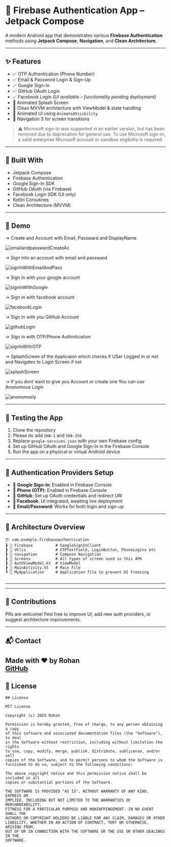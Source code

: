 # 🔐 Firebase Authentication App – Jetpack Compose

A modern Android app that demonstrates various **Firebase Authentication** methods using **Jetpack Compose**, **Navigation**, and **Clean Architecture**.

---

## ✨ Features

- ✅ OTP Authentication (Phone Number)
- ✅ Email & Password Login & Sign-Up
- ✅ Google Sign-In
- ✅ GitHub OAuth Login
- ✅ Facebook Login *(UI available – functionality pending deployment)*
- 🧭 Animated Splash Screen
- 🧼 Clean MVVM architecture with ViewModel & state handling
- 🎯 Animated UI using `AnimatedVisibility`
- 🧭 Navigation 3 for screen transitions

> ⚠️ Microsoft sign-in was supported in an earlier version, but has been removed due to deprecation for general use. To use Microsoft sign-in, a valid enterprise Microsoft account or sandbox eligibility is required.

---

## 🚀 Built With

- Jetpack Compose
- Firebase Authentication
- Google Sign-In SDK
- GitHub OAuth (via Firebase)
- Facebook Login SDK (UI only)
- Kotlin Coroutines
- Clean Architecture (MVVM)

---

## 📸 Demo

-> Create and Account with Email, Passward and DisplayName





![emailandpasswardCreateAc](https://github.com/user-attachments/assets/4667de0b-2dbf-47fb-8b79-d48e5f505218)






-> Sign into an account with email and passward







![signInWithEmailAndPass](https://github.com/user-attachments/assets/1877d198-f44e-4aea-9667-860af07e6f74)







-> Sign in with your google account






![signInWIthGoogle](https://github.com/user-attachments/assets/1b19927c-cde2-44cb-91a3-d954c6e34ad0)







-> Sign in with facebook account 






![facebookLogin](https://github.com/user-attachments/assets/14ab85fd-a3f1-4449-aa41-041613f767af)







-> Sign In with you GitHub Account






![githubLogin](https://github.com/user-attachments/assets/54bf4e0b-62a3-4663-ab22-e85a812462f1)






-> Sign in with OTP/Phone Authintication






![signInWithOTP](https://github.com/user-attachments/assets/d51a73d8-162c-415c-ab3b-8c4992f237b2)






-> SplashScreen of the Applicaion which checks if USer Logged in or not and Navigates to Login Screen if not







![splashScreen](https://github.com/user-attachments/assets/fc8de27e-950c-402b-9be9-6784ffb22aa6)






-> If you dont want to give you Account or create one You can use Anonomous Login 






![anonomosly](https://github.com/user-attachments/assets/1e93b1cb-78b4-458a-b130-4225fe4da583)





---

## 🧪 Testing the App

1. Clone the repository
2. Please do add `SHA-1` and `SHA-256`
3. Replace `google-services.json` with your own Firebase config
4. Set up GitHub OAuth and Google Sign-In in the Firebase Console
5. Run the app on a physical or virtual Android device

---

## 🔐 Authentication Providers Setup

- 🔸 **Google Sign-In**: Enabled in Firebase Console  
- 🔸 **Phone (OTP)**: Enabled in Firebase Console  
- 🔸 **GitHub**: Set up OAuth credentials and redirect URI  
- 🔸 **Facebook**: UI integrated, awaiting live deployment  
- 🔸 **Email/Password**: Works for both login and sign-up  

---

## 🧠 Architecture Overview

```
📦 com.example.firebaseauthentication  
┣ 📁 Firebase          # GoogleSignInClient
┣ 📁 Utlis             # OTPTextField, LoginButton, PhoneLogins etc
┣ 📁 navigation        # Compose Navigation  
┣ 📁 Screens           # All types of screen used in this APK
┣ 📜 AuthViewModel.kt  # ViewModel
┣ 📁 MainActivity.kt   # Main File
┗ 📁 MyApplication     # Application file to prevent UI Freezing 


```

---

---

## 🤝 Contributions

PRs are welcome! Feel free to improve UI, add new auth providers, or suggest architecture improvements.

---

## 📬 Contact

Made with ❤️ by Rohan  
[GitHub](https://github.com/your-github-username)
---

## 📄 License

```
## License

MIT License

Copyright (c) 2025 Rohan

Permission is hereby granted, free of charge, to any person obtaining a copy
of this software and associated documentation files (the "Software"), to deal
in the Software without restriction, including without limitation the rights
to use, copy, modify, merge, publish, distribute, sublicense, and/or sell
copies of the Software, and to permit persons to whom the Software is
furnished to do so, subject to the following conditions:

The above copyright notice and this permission notice shall be included in all
copies or substantial portions of the Software.

THE SOFTWARE IS PROVIDED "AS IS", WITHOUT WARRANTY OF ANY KIND, EXPRESS OR
IMPLIED, INCLUDING BUT NOT LIMITED TO THE WARRANTIES OF MERCHANTABILITY,
FITNESS FOR A PARTICULAR PURPOSE AND NONINFRINGEMENT. IN NO EVENT SHALL THE
AUTHORS OR COPYRIGHT HOLDERS BE LIABLE FOR ANY CLAIM, DAMAGES OR OTHER
LIABILITY, WHETHER IN AN ACTION OF CONTRACT, TORT OR OTHERWISE, ARISING FROM,
OUT OF OR IN CONNECTION WITH THE SOFTWARE OR THE USE OR OTHER DEALINGS IN THE
SOFTWARE.


